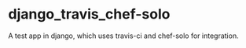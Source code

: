 django_travis_chef-solo
=======================
A test app in django, which uses travis-ci and chef-solo for integration.
